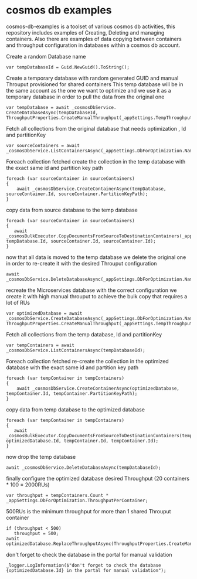 # cosmos db examples
cosmos-db-examples is a toolset of various cosmos db activities, this repository includes examples of Creating, Deleting and managing containers. Also there are examples of data copying between containers and throughput configuration in databases within a cosmos db account.

Create a random Database name
```
var tempDatabaseId = Guid.NewGuid().ToString();
```
Create a temporary database with random generated GUID and manual Throuput provisioned for shared containers
This temp database will be in the same account as the one we want to optimize and we use it as a temporary database
in order to pull the data from the original one
                        
```
var tempDatabase = await _cosmosDbService.
CreateDatabaseAsync(tempDatabaseId, ThroughputProperties.CreateManualThroughput(_appSettings.TempThroughput));
```

Fetch all collections from the original database that needs optimization , Id and partitionKey
```
var sourceContainers = await _cosmosDbService.ListContainersAsync(_appSettings.DbForOptimization.Name);
```

Foreach collection fetched create the collection in the temp database with the exact same id and partition key path
```
foreach (var sourceContainer in sourceContainers)
{
    await _cosmosDbService.CreateContainerAsync(tempDatabase, sourceContainer.Id, sourceContainer.PartitionKeyPath);
}
```

copy data from source database to the temp database
```
foreach (var sourceContainer in sourceContainers)
{
   await _cosmosBulkExecutor.CopyDocumentsFromSourceToDestinationContainers(_appSettings.DbForOptimization.Name, tempDatabase.Id, sourceContainer.Id, sourceContainer.Id);
}
```

now that all data is moved to the temp database we delete the original one in order to re-create it
with the desired Throuput configuration
```
await _cosmosDbService.DeleteDatabaseAsync(_appSettings.DbForOptimization.Name);
```

recreate the Microservices database with the correct configuration
we create it with high manual throuput to achieve the bulk copy that requires a lot of RUs
```
var optimizedDatabase = await _cosmosDbService.CreateDatabaseAsync(_appSettings.DbForOptimization.Name, ThroughputProperties.CreateManualThroughput(_appSettings.TempThroughput));
```

Fetch all collections from the temp database, Id and partitionKey
```
var tempContainers = await _cosmosDbService.ListContainersAsync(tempDatabaseId);
```

Foreach collection fetched re-create the collection in the optimized database with the exact same id and partition key path
```
foreach (var tempContainer in tempContainers)
{
    await _cosmosDbService.CreateContainerAsync(optimizedDatabase, tempContainer.Id, tempContainer.PartitionKeyPath);
}
```

copy data from temp database to the optimized database
```
foreach (var tempContainer in tempContainers)
{
   await _cosmosBulkExecutor.CopyDocumentsFromSourceToDestinationContainers(tempDatabaseId, optimizedDatabase.Id, tempContainer.Id, tempContainer.Id);
}
```

now drop the temp database
```
await _cosmosDbService.DeleteDatabaseAsync(tempDatabaseId);
```

finally configure the optimized database desired Throughput (20 containers * 100 = 2000RUs)
```
var throughput = tempContainers.Count * _appSettings.DbForOptimization.ThroughputPerContainer;
```

500RUs is the minimum throughput for more than 1 shared Throuput container
```
if (throughput < 500)
   throughput = 500;
await optimizedDatabase.ReplaceThroughputAsync(ThroughputProperties.CreateManualThroughput(throughput));
```

don't forget to check the database in the portal for manual validation
```
_logger.LogInformation($"don't forget to check the database {optimizedDatabase.Id} in the portal for manual validation");
```
